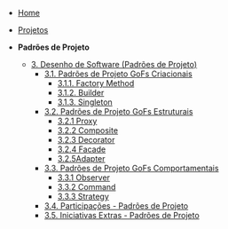 <!-- docs/_sidebar.md -->
- [Home](/README.md)
- [Projetos](/Projeto/Projeto.md)
 
- **Padrões de Projeto**
  - [3. Desenho de Software (Padrões de Projeto)](/PadroesDeProjeto/3.PadroesDeProjeto.md)
    - [3.1. Padrões de Projeto GoFs Criacionais](/PadroesDeProjeto/3.1.GoFsCriacionais.md)
      - [3.1.1. Factory Method](/PadroesDeProjeto/3.1.1.FactoryMethod.md)
      - [3.1.2. Builder](/PadroesDeProjeto/3.1.2.Builder.md)
      - [3.1.3. Singleton](/PadroesDeProjeto/3.1.3.Singleton.md)
    - [3.2. Padrões de Projeto GoFs Estruturais](/PadroesDeProjeto/3.2.GoFsEstruturais.md)
      - [3.2.1 Proxy](/PadroesDeProjeto/3.2.1.Proxy.md)
      - [3.2.2 Composite](/PadroesDeProjeto/3.2.2.Composite.md)
      - [3.2.3 Decorator](/PadroesDeProjeto/3.2.3.Decorator.md)
      - [3.2.4 Facade](/PadroesDeProjeto/3.2.4.Facade.md)
      - [3.2.5Adapter](/PadroesDeProjeto/3.2.5Adapter.md)
    - [3.3. Padrões de Projeto GoFs Comportamentais](/PadroesDeProjeto/3.3.GoFsComportamentais.md)
      - [3.3.1 Observer](/PadroesDeProjeto/3.3.1Observer.md)
      - [3.3.2 Command](/PadroesDeProjeto/3.3.2.Command.md)
      - [3.3.3 Strategy](/PadroesDeProjeto/3.3.3.Strategy.md)
    - [3.4. Participações - Padrões de Projeto](/PadroesDeProjeto/3.4.ParticipacoesPadroes.md)
    - [3.5. Iniciativas Extras - Padrões de Projeto](/PadroesDeProjeto/3.5.IniciativasExtras.md)
